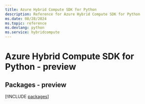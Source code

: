 ```yaml
---
title: Azure Hybrid Compute SDK for Python
description: Reference for Azure Hybrid Compute SDK for Python
ms.date: 08/28/2024
ms.topic: reference
ms.devlang: python
ms.service: hybridcompute
---
```

# Azure Hybrid Compute SDK for Python - preview
## Packages - preview
[!INCLUDE [packages](hybrid-compute-index.md)]